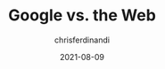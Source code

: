 ---
author: chrisferdinandi
date: 2021-08-09
tags:
  - web
  - meta
target_url: https://gomakethings.com/google-vs.-the-web/
title: Google vs. the Web
---
